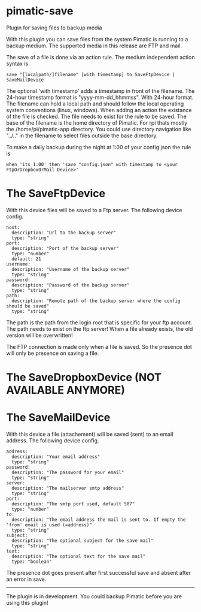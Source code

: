 # pimatic-save
Plugin for saving files to backup media

With this plugin you can save files from the system Pimatic is running to a backup medium. The supported media in this release are FTP and mail.

The save of a file is done via an action rule. The medium independent action syntax is
```
save "[localpath/]filename" [with timestamp] to SaveFtpDevice | SaveMailDevice
```

The optional 'with timestamp' adds a timestamp in front of the filename.
The 24-hour timestamp format is "yyyy-mm-dd_hhmmss". With 24-hour format.
The filename can hold a local path and should follow the local operating system conventions (linux, windows). When adding an action the existance of the file is checked. The file needs to exist for the rule to be saved.
The base of the filename is the home directory of Pimatic. For rpi thats mostly the /home/pi/pimatic-app directory. You could use directory navigation like "../.." in the filename to select files outside the base directory.

To make a daily backup during the night at 1:00 of your config.json the rule is

```
when 'its 1:00' then 'save "config.json" with timestamp to <your FtpOrDropboxOrMail Device>'
```

# The SaveFtpDevice

With this device files will be saved to a Ftp server.
The following device config.

```
host:
  description: "Url to the backup server"
  type: "string"
port:
  description: "Port of the backup server"
  type: "number"
  default: 21
username:
  description: "Username of the backup server"
  type: "string"
password:
  description: "Password of the backup server"
  type: "string"
path:
  description: "Remote path of the backup server where the config should be saved"
  type: "string"
```

The path is the path from the login root that is specific for your ftp account. The path needs to exist on the ftp server! When a file already exists, the old version will be overwritten!

The FTP connection is made only when a file is saved. So the presence dot will only be presence on saving a file.

# The SaveDropboxDevice (NOT AVAILABLE ANYMORE)


# The SaveMailDevice

With this device a file (attachement) will be saved (sent) to an email address.
The following device config.

```
address:
  description: "Your email address"
  type: "string"
password:
  description: "The password for your email"
  type: "string"
server:
  description: "The mailserver smtp address"
  type: "string"
port:
  description: "The smtp port used, default 587"
  type: "number"
to:
  description: "The email address the mail is sent to. If empty the 'from' email is used (=address)"
  type: "string"
subject:
  description: "The optional subject for the save mail"
  type: "string"
text:
  description: "The optional text for the save mail"
  type: "boolean"
```


The presence dot goes present after first successful save and absent after an error in save.

---
The plugin is in development. You could backup Pimatic before you are using this plugin!
